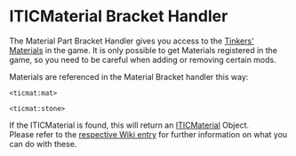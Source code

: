 # ITICMaterial Bracket Handler

The Material Part Bracket Handler gives you access to the [Tinkers' Materials](/Mods/Modtweaker/TConstruct/Materials/ITICMaterial/) in the game. It is only possible to get Materials registered in the game, so you need to be careful when adding or removing certain mods.

Materials are referenced in the Material Bracket handler this way:

    <ticmat:mat>
    
    <ticmat:stone>
    

If the ITICMaterial is found, this will return an [ITICMaterial](/Mods/Modtweaker/TConstruct/Materials/ITICMaterial/) Object.  
Please refer to the [respective Wiki entry](/Mods/Modtweaker/TConstruct/Materials/ITICMaterial/) for further information on what you can do with these.